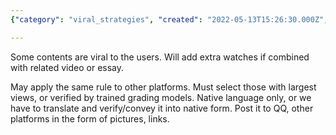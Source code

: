 ```yaml
---
{"category": "viral_strategies", "created": "2022-05-13T15:26:30.000Z", "date": "2022-05-13 15:26:30", "description": "This article explores tactics for creating viral content by merging videos and essays, targeting the largest audience through native languages. It recommends sharing this content on platforms like QQ using images or links.", "modified": "2022-08-18T12:04:03.908Z", "tags": ["advocates", "general idea", "idea", "policy", "pyjom", "social media"], "title": "Attractive Dynamic Plus Attractive Video"}

---
```


Some contents are viral to the users. Will add extra watches if combined with related video or essay.

May apply the same rule to other platforms. Must select those with largest views, or verified by trained grading models. Native language only, or we have to translate and verify/convey it into native form. Post it to QQ, other platforms in the form of pictures, links.
